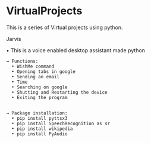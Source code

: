 # VirtualProjects

This is a series of Virtual projects using python.








Jarvis


• This is a voice enabled desktop assistant made python
     
     
    → Functions:
      • WishMe command
      • Opening tabs in google
      • Sending an email
      • Time
      • Searching on google
      • Shutting and Restarting the device
      • Exiting the program
      

    → Package installation:
      • pip install pyttsx3
      • pip install SpeechRecognition as sr
      • pip install wikipedia
      • pip install PyAudio
